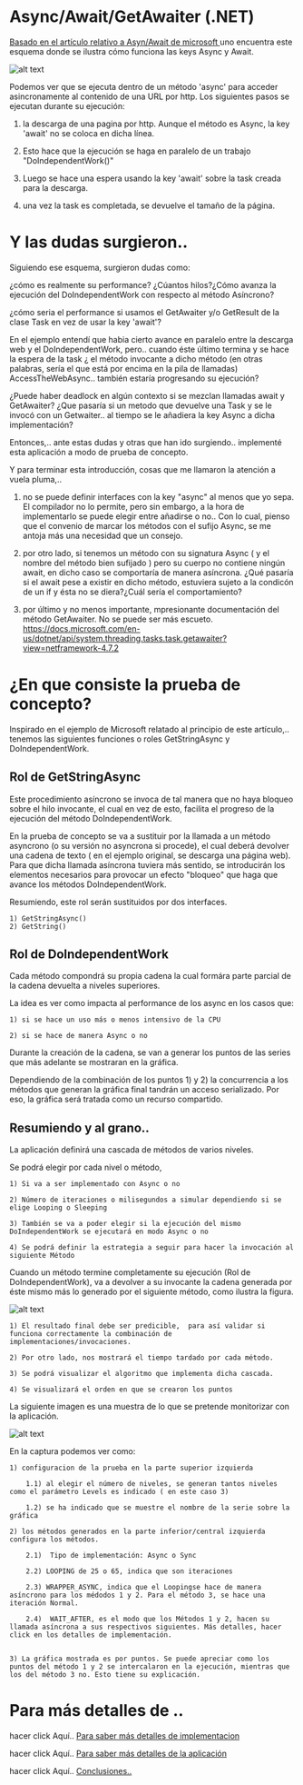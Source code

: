 # Async/Await/GetAwaiter (.NET)

[Basado en el artículo relativo a Asyn/Await de microsoft ](https://docs.microsoft.com/es-es/dotnet/csharp/programming-guide/concepts/async/)
uno encuentra este esquema donde se ilustra 
cómo funciona las keys Async y Await.

![alt text](img/msdnAsyncpicture.png)

Podemos ver que se ejecuta dentro de un método 'async' para acceder asincronamente al contenido de una URL por http. Los siguientes pasos se ejecutan durante su ejecución:

1) la descarga de una pagina por http. Aunque el método es Async, la key 'await' no se coloca en dicha línea.

2) Esto hace que la ejecución se haga en paralelo de un trabajo "DoIndependentWork()" 

3) Luego se hace una espera usando la key 'await' sobre la task creada para la descarga.

4) una vez la task es completada, se devuelve el tamaño de la página.

# Y las dudas surgieron..

Siguiendo ese esquema, surgieron dudas como:

¿cómo es realmente su performance?
¿Cúantos hilos?¿Cómo avanza la ejecución del DoIndependentWork con respecto al método Asíncrono?

¿cómo seria el performance si usamos el GetAwaiter y/o GetResult de la clase Task en vez de usar la key 'await'?

En el ejemplo entendí que habia cierto avance en paralelo entre la descarga web y el DoIndependentWork, pero..  cuando éste último termina y se hace la espera de la task ¿ el método invocante a dicho método  (en otras palabras, sería el que está por encima en la pila de llamadas) AccessTheWebAsync.. también estaría progresando su ejecución?

¿Puede haber deadlock en algún contexto si se mezclan llamadas await y GetAwaiter? ¿Que pasaría si un metodo que devuelve una Task y se le invocó con un Getwaiter..  al tiempo se le añadiera la key Async a dicha implementación?

Entonces,.. ante estas dudas y otras que han ido surgiendo.. implementé esta aplicación a modo de prueba de concepto. 

Y para terminar esta introducción, cosas que me llamaron la atención a vuela pluma,.. 

1) no se puede definir interfaces con la key "async" al menos que yo sepa. El compilador no lo permite, pero sin embargo, a la hora de implementarlo se puede elegir entre añadirse o no.. Con lo cual, pienso que el convenio de marcar los métodos con el sufijo Async, se me antoja más una necesidad que un consejo. 

2) por otro lado, si tenemos un método con su signatura Async ( y el nombre del método bien sufijado ) pero su cuerpo no contiene ningún await, en dicho caso se comportaría de manera asíncrona. ¿Qué pasaría si el await pese a existir en dicho método, estuviera sujeto a la condicón de un if y ésta no se diera?¿Cuál sería el comportamiento?

3) por último y no menos importante, mpresionante documentación del método GetAwaiter. No se puede ser más escueto. https://docs.microsoft.com/en-us/dotnet/api/system.threading.tasks.task.getawaiter?view=netframework-4.7.2 


# ¿En que consiste la prueba de concepto?

Inspirado en el ejemplo de Microsoft relatado al principio de este artículo,.. tenemos las siguientes funciones o roles GetStringAsync y DoIndependentWork. 


## Rol de GetStringAsync ##

Este procedimiento asíncrono se invoca 
de tal manera que no haya bloqueo sobre el hilo invocante, el cual en vez de esto, facilita el progreso de la ejecución del método DoIndependentWork.

En la prueba de concepto se va a sustituir por la llamada a un método asyncrono (o su versión no asyncrona si procede), el cual deberá devolver una cadena de texto ( en el ejemplo original, se descarga una página web). Para que dicha llamada asíncrona tuviera más sentido, se introducirán los elementos necesarios para provocar un efecto "bloqueo" que haga que avance los métodos DoIndependentWork.

Resumiendo, este rol serán sustituidos por dos interfaces.

    1) GetStringAsync()
    2) GetString()

## Rol de DoIndependentWork ##

Cada método compondrá su propia cadena la cual formára parte parcial de la cadena devuelta a niveles superiores. 

La idea es ver como impacta al performance de los async en los casos que:

    1) si se hace un uso más o menos intensivo de la CPU

    2) si se hace de manera Async o no

Durante la creación de la cadena, se van a generar los puntos de las series que más adelante se mostraran en la gráfica.

Dependiendo de la combinación de los puntos 1) y 2) la concurrencia a los métodos que generan la gráfica final tandrán un acceso serializado. Por eso, la gráfica será tratada como un recurso compartido.  

## Resumiendo y  al grano.. ##

La aplicación definirá una cascada de métodos  de varios niveles.

Se podrá elegir por cada nivel o método, 

    1) Si va a ser implementado con Async o no

    2) Número de iteraciones o milisegundos a simular dependiendo si se elige Looping o Sleeping

    3) También se va a poder elegir si la ejecución del mismo DoIndependentWork se ejecutará en modo Async o no

    4) Se podrá definir la estrategia a seguir para hacer la invocación al siguiente Método

Cuando un método termine completamente su ejecución (Rol de DoIndependentWork), va a devolver a su invocante la cadena generada por éste mismo más lo generado por el siguiente método, como ilustra la figura.

![alt text](img/callStackMethods.png) 

    1) El resultado final debe ser predicible,  para así validar si funciona correctamente la combinación de implementaciones/invocaciones.

    2) Por otro lado, nos mostrará el tiempo tardado por cada método.

    3) Se podrá visualizar el algoritmo que implementa dicha cascada.

    4) Se visualizará el orden en que se crearon los puntos

La siguiente imagen es una muestra de lo que se pretende monitorizar con la aplicación.

![alt text](img/Example3Levels.png)

En la captura podemos ver como:

    1) configuracion de la prueba en la parte superior izquierda

        1.1) al elegir el número de niveles, se generan tantos niveles como el parámetro Levels es indicado ( en este caso 3)

        1.2) se ha indicado que se muestre el nombre de la serie sobre la gráfica

    2) los métodos generados en la parte inferior/central izquierda configura los métodos.

        2.1)  Tipo de implementación: Async o Sync 

        2.2) LOOPING de 25 o 65, indica que son iteraciones

        2.3) WRAPPER_ASYNC, indica que el Loopingse hace de manera asíncrono para los médodos 1 y 2. Para el método 3, se hace una iteración Normal.

        2.4)  WAIT_AFTER, es el modo que los Métodos 1 y 2, hacen su llamada asíncrona a sus respectivos siguientes. Más detalles, hacer click en los detalles de implementación.


    3) La gráfica mostrada es por puntos. Se puede apreciar como los puntos del método 1 y 2 se intercalaron en la ejecución, mientras que los del método 3 no. Esto tiene su explicación.


# Para más detalles de ..

hacer click Aquí.. [Para saber más detalles de implementacion](HowToGraphicSeriesAreDone.md)

hacer click Aquí.. [Para saber más detalles de la aplicación](HowToWork.md)

hacer click Aquí.. [Conclusiones..](Conclusions.md)



